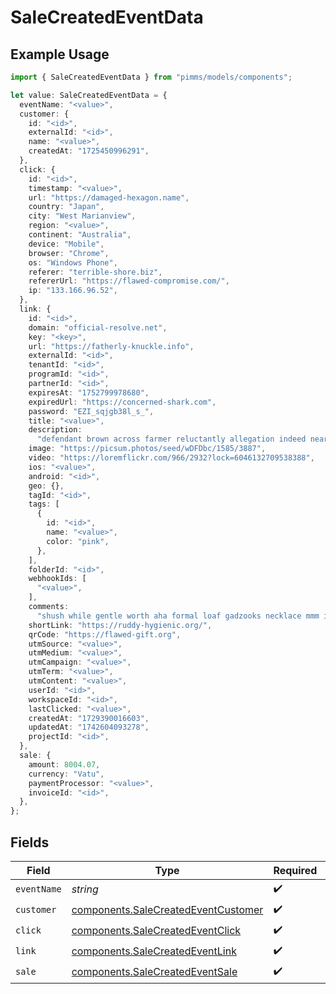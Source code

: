 # SaleCreatedEventData

## Example Usage

```typescript
import { SaleCreatedEventData } from "pimms/models/components";

let value: SaleCreatedEventData = {
  eventName: "<value>",
  customer: {
    id: "<id>",
    externalId: "<id>",
    name: "<value>",
    createdAt: "1725450996291",
  },
  click: {
    id: "<id>",
    timestamp: "<value>",
    url: "https://damaged-hexagon.name",
    country: "Japan",
    city: "West Marianview",
    region: "<value>",
    continent: "Australia",
    device: "Mobile",
    browser: "Chrome",
    os: "Windows Phone",
    referer: "terrible-shore.biz",
    refererUrl: "https://flawed-compromise.com/",
    ip: "133.166.96.52",
  },
  link: {
    id: "<id>",
    domain: "official-resolve.net",
    key: "<key>",
    url: "https://fatherly-knuckle.info",
    externalId: "<id>",
    tenantId: "<id>",
    programId: "<id>",
    partnerId: "<id>",
    expiresAt: "1752799978680",
    expiredUrl: "https://concerned-shark.com",
    password: "EZI_sqjgb38l_s_",
    title: "<value>",
    description:
      "defendant brown across farmer reluctantly allegation indeed near whoever",
    image: "https://picsum.photos/seed/wDFDbc/1585/3887",
    video: "https://loremflickr.com/966/2932?lock=6046132709538388",
    ios: "<value>",
    android: "<id>",
    geo: {},
    tagId: "<id>",
    tags: [
      {
        id: "<id>",
        name: "<value>",
        color: "pink",
      },
    ],
    folderId: "<id>",
    webhookIds: [
      "<value>",
    ],
    comments:
      "shush while gentle worth aha formal loaf gadzooks necklace mmm indeed but exacerbate accessorise",
    shortLink: "https://ruddy-hygienic.org/",
    qrCode: "https://flawed-gift.org",
    utmSource: "<value>",
    utmMedium: "<value>",
    utmCampaign: "<value>",
    utmTerm: "<value>",
    utmContent: "<value>",
    userId: "<id>",
    workspaceId: "<id>",
    lastClicked: "<value>",
    createdAt: "1729390016603",
    updatedAt: "1742604093278",
    projectId: "<id>",
  },
  sale: {
    amount: 8004.07,
    currency: "Vatu",
    paymentProcessor: "<value>",
    invoiceId: "<id>",
  },
};
```

## Fields

| Field                                                                                      | Type                                                                                       | Required                                                                                   | Description                                                                                |
| ------------------------------------------------------------------------------------------ | ------------------------------------------------------------------------------------------ | ------------------------------------------------------------------------------------------ | ------------------------------------------------------------------------------------------ |
| `eventName`                                                                                | *string*                                                                                   | :heavy_check_mark:                                                                         | N/A                                                                                        |
| `customer`                                                                                 | [components.SaleCreatedEventCustomer](../../models/components/salecreatedeventcustomer.md) | :heavy_check_mark:                                                                         | N/A                                                                                        |
| `click`                                                                                    | [components.SaleCreatedEventClick](../../models/components/salecreatedeventclick.md)       | :heavy_check_mark:                                                                         | N/A                                                                                        |
| `link`                                                                                     | [components.SaleCreatedEventLink](../../models/components/salecreatedeventlink.md)         | :heavy_check_mark:                                                                         | N/A                                                                                        |
| `sale`                                                                                     | [components.SaleCreatedEventSale](../../models/components/salecreatedeventsale.md)         | :heavy_check_mark:                                                                         | N/A                                                                                        |